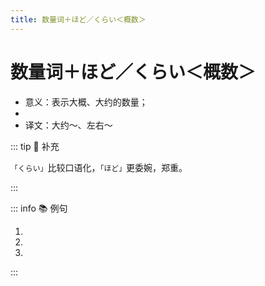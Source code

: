```yaml
---
title: 数量词＋ほど／くらい＜概数＞
---
```


# 数量词＋ほど／くらい＜概数＞

- 意义：表示大概、大约的数量；
- <grammer-content sentence="接续：**表示时间、数量或距离等名词** + ほど；" />
- 译文：大约～、左右～

::: tip :bookmark: 补充

`「くらい」`比较口语化，`「ほど」`更委婉，郑重。

:::

::: info :books: 例句

1. <grammer-content sentence='[会社/かいしゃ]は[一週間/いちしゅうかん]**ほど**[休み/やすみ]になる。' trans='这家公司将关闭一个星期左右。' />
2. <grammer-content sentence='[私/わたし]は[病気/びょうき]で[一週間/いちしゅうかん]**ほど**[学校/がっこう]を[休み/やすみ]ました。' trans='我因病缺课一周左右。' />
3. <grammer-content sentence='[毎朝/まいあさ]３０[分/ぶん]**ほど**[日本語/にほんご]を[朗読/ろうどく]しています。' trans='每天早上读30分钟左右日语。' />

:::
